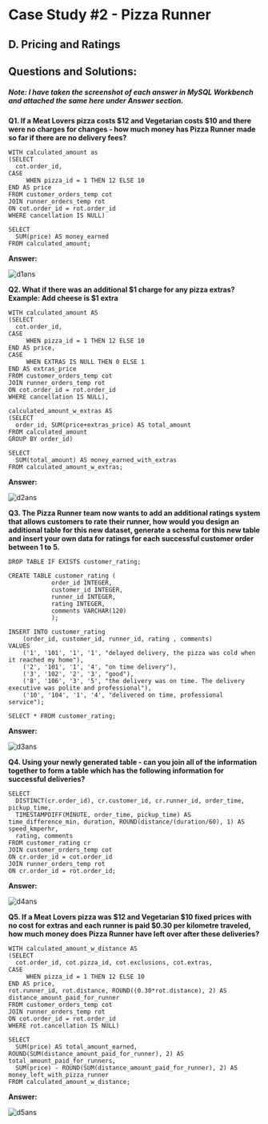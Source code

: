 # Case Study #2 - Pizza Runner

## D. Pricing and Ratings

## Questions and Solutions:

##### Note: I have taken the screenshot of each answer in MySQL Workbench and attached the same here under Answer section.

**Q1. If a Meat Lovers pizza costs $12 and Vegetarian costs $10 and there were no charges for changes - how much money has Pizza Runner made so far if there are no delivery fees?**

```
WITH calculated_amount as
(SELECT
  cot.order_id, 
CASE
     WHEN pizza_id = 1 THEN 12 ELSE 10 
END AS price
FROM customer_orders_temp cot  
JOIN runner_orders_temp rot
ON cot.order_id = rot.order_id
WHERE cancellation IS NULL)

SELECT
  SUM(price) AS money_earned
FROM calculated_amount;

```

**Answer:**


![d1ans](https://github.com/rakeshbangla41/8_Week_SQL_Challenge/assets/132288134/5f9fd883-2390-42c8-9559-b154f3745783)


**Q2. What if there was an additional $1 charge for any pizza extras? Example: Add cheese is $1 extra**

```
WITH calculated_amount AS
(SELECT
  cot.order_id,
CASE
     WHEN pizza_id = 1 THEN 12 ELSE 10 
END AS price,
CASE
     WHEN EXTRAS IS NULL THEN 0 ELSE 1
END AS extras_price
FROM customer_orders_temp cot  
JOIN runner_orders_temp rot
ON cot.order_id = rot.order_id
WHERE cancellation IS NULL),

calculated_amount_w_extras AS
(SELECT
  order_id, SUM(price+extras_price) AS total_amount
FROM calculated_amount
GROUP BY order_id)

SELECT
  SUM(total_amount) AS money_earned_with_extras
FROM calculated_amount_w_extras;

```

**Answer:**


![d2ans](https://github.com/rakeshbangla41/8_Week_SQL_Challenge/assets/132288134/18574b19-5cc9-4eb0-adc2-45b036fd88a8)


**Q3. The Pizza Runner team now wants to add an additional ratings system that allows customers to rate their runner, how would you design an additional table for this new dataset, 
generate a schema for this new table and insert your own data for ratings for each successful customer order between 1 to 5.**

```
DROP TABLE IF EXISTS customer_rating;

CREATE TABLE customer_rating (
            order_id INTEGER,
            customer_id INTEGER,
            runner_id INTEGER,
            rating INTEGER,
            comments VARCHAR(120)
            );
            
INSERT INTO customer_rating 
	(order_id, customer_id, runner_id, rating , comments)
VALUES 
    ('1', '101', '1', '1', "delayed delivery, the pizza was cold when it reached my home"),
    ('2', '101', '1', '4', "on time delivery"),
    ('3', '102', '2', '3', "good"),
    ('8', '106', '3', '5', "the delivery was on time. The delivery executive was polite and professional"),
    ('10', '104', '1', '4', "delivered on time, professional service");

SELECT * FROM customer_rating;

```

**Answer:**


![d3ans](https://github.com/rakeshbangla41/8_Week_SQL_Challenge/assets/132288134/b8828030-3b69-4420-8aab-9377d954e969)


**Q4. Using your newly generated table - can you join all of the information together to form a table which has the following information for successful deliveries?**

```
SELECT 
  DISTINCT(cr.order_id), cr.customer_id, cr.runner_id, order_time, pickup_time, 
  TIMESTAMPDIFF(MINUTE, order_time, pickup_time) AS time_difference_min, duration, ROUND(distance/(duration/60), 1) AS speed_kmperhr,
  rating, comments 
FROM customer_rating cr 
JOIN customer_orders_temp cot 
ON cr.order_id = cot.order_id 
JOIN runner_orders_temp rot 
ON cr.order_id = rot.order_id;

```

**Answer:**


![d4ans](https://github.com/rakeshbangla41/8_Week_SQL_Challenge/assets/132288134/ea947125-83d0-485a-b8eb-976080a92c78)


**Q5. If a Meat Lovers pizza was $12 and Vegetarian $10 fixed prices with no cost for extras and each runner is paid $0.30 per kilometre traveled,
how much money does Pizza Runner have left over after these deliveries?**

```
WITH calculated_amount_w_distance AS
(SELECT
  cot.order_id, cot.pizza_id, cot.exclusions, cot.extras, 
CASE
     WHEN pizza_id = 1 THEN 12 ELSE 10 
END AS price,
rot.runner_id, rot.distance, ROUND((0.30*rot.distance), 2) AS distance_amount_paid_for_runner
FROM customer_orders_temp cot 
JOIN runner_orders_temp rot
ON cot.order_id = rot.order_id
WHERE rot.cancellation IS NULL)

SELECT
  SUM(price) AS total_amount_earned, ROUND(SUM(distance_amount_paid_for_runner), 2) AS total_amount_paid_for_runners,  
  SUM(price) - ROUND(SUM(distance_amount_paid_for_runner), 2) AS money_left_with_pizza_runner
FROM calculated_amount_w_distance;

```

**Answer:**

![d5ans](https://github.com/rakeshbangla41/8_Week_SQL_Challenge/assets/132288134/70b3971b-d094-4719-be8c-c8a1ecb17ba0)














